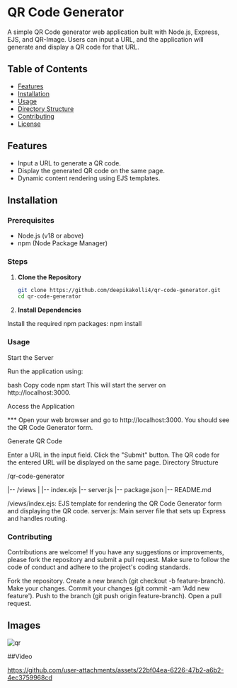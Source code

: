 # QR Code Generator

A simple QR Code generator web application built with Node.js, Express, EJS, and QR-Image. Users can input a URL, and the application will generate and display a QR code for that URL.

## Table of Contents

- [Features](#features)
- [Installation](#installation)
- [Usage](#usage)
- [Directory Structure](#directory-structure)
- [Contributing](#contributing)
- [License](#license)

## Features

- Input a URL to generate a QR code.
- Display the generated QR code on the same page.
- Dynamic content rendering using EJS templates.

## Installation

### Prerequisites

- Node.js (v18 or above)
- npm (Node Package Manager)

### Steps

1. **Clone the Repository**

   ```bash
   git clone https://github.com/deepikakolli4/qr-code-generator.git
   cd qr-code-generator
2. **Install Dependencies**

Install the required npm packages:
npm install


### Usage
Start the Server

Run the application using:

bash
Copy code
npm start
This will start the server on http://localhost:3000.

Access the Application

*** Open your web browser and go to http://localhost:3000. You should see the QR Code Generator form.

Generate QR Code

Enter a URL in the input field.
Click the "Submit" button.
The QR code for the entered URL will be displayed on the same page.
Directory Structure

/qr-code-generator

|-- /views
|   |-- index.ejs
|-- server.js
|-- package.json
|-- README.md


/views/index.ejs: EJS template for rendering the QR Code Generator form and displaying the QR code.
server.js: Main server file that sets up Express and handles routing.

### Contributing
Contributions are welcome! If you have any suggestions or improvements, please fork the repository and submit a pull request. Make sure to follow the code of conduct and adhere to the project's coding standards.

Fork the repository.
Create a new branch (git checkout -b feature-branch).
Make your changes.
Commit your changes (git commit -am 'Add new feature').
Push to the branch (git push origin feature-branch).
Open a pull request.

## Images

![qr](https://github.com/user-attachments/assets/31248a74-3b75-4583-8037-11f9e75b6295)

##Video

https://github.com/user-attachments/assets/22bf04ea-6226-47b2-a6b2-4ec3759968cd

